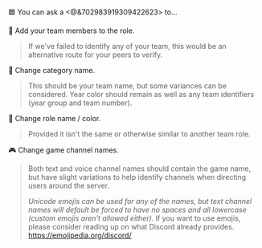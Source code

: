 🟦 You can ask a <@&702983919309422623> to...

👥 Add your team members to the role.
> If we've failed to identify any of your team, this would be an alternative route for your peers to verify.

📇 Change category name.
> This should be your team name, but some variances can be considered.
> Year color should remain as well as any team identifiers (year group and team number).

🎨 Change role name / color.
> Provided it isn't the same or otherwise similar to another team role.

🎮 Change game channel names.
> Both text and voice channel names should contain the game name, but have slight variations to help identify channels when directing users around the server.
> 
> *Unicode emojis can be used for any of the names, but text channel names will default be forced to have no spaces and all lowercase (custom emojis aren't allowed either).*
> If you want to use emojis, please consider reading up on what Discord already provides.
> <https://emojipedia.org/discord/>